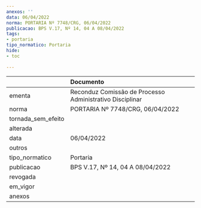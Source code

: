```yaml
---
anexos: ''
data: 06/04/2022
norma: PORTARIA Nº 7748/CRG, 06/04/2022
publicacao: BPS V.17, Nº 14, 04 A 08/04/2022
tags:
- portaria
tipo_normatico: Portaria
hide: 
- toc 
 
---
```


|                    | Documento                                                |
|:-------------------|:---------------------------------------------------------|
| ementa             | Reconduz Comissão de Processo Administrativo Disciplinar |
| norma              | PORTARIA Nº 7748/CRG, 06/04/2022                         |
| tornada_sem_efeito |                                                          |
| alterada           |                                                          |
| data               | 06/04/2022                                               |
| outros             |                                                          |
| tipo_normatico     | Portaria                                                 |
| publicacao         | BPS V.17, Nº 14, 04 A 08/04/2022                         |
| revogada           |                                                          |
| em_vigor           |                                                          |
| anexos             |                                                          |